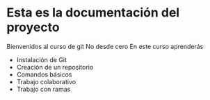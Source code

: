 # Esta es la documentación del proyecto
Bienvenidos al curso de git No desde cero
En este curso aprenderás 
- Instalación de Git
- Creación de un repositorio
- Comandos básicos
- Trabajo colaborativo
- Trabajo con ramas



